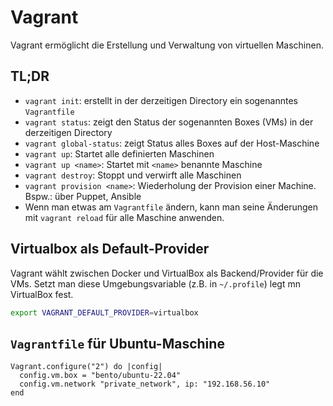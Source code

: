 # Vagrant 

Vagrant ermöglicht die Erstellung und Verwaltung von virtuellen
Maschinen.

## TL;DR

- `vagrant init`: erstellt in der derzeitigen Directory ein
  sogenanntes `Vagrantfile`
- `vagrant status`: zeigt den Status der sogenannten Boxes (VMs) in
  der derzeitigen Directory
- `vagrant global-status`: zeigt Status alles Boxes auf der
  Host-Maschine
- `vagrant up`: Startet alle definierten Maschinen
- `vagrant up <name>`: Startet mit `<name>` benannte Maschine
- `vagrant destroy`: Stoppt und verwirft alle Maschinen
- `vagrant provision <name>`: Wiederholung der Provision einer Machine. Bspw.: über Puppet, Ansible
- Wenn man etwas am `Vagrantfile` ändern, kann man seine Änderungen mit `vagrant reload` für alle Maschine anwenden.

## Virtualbox als Default-Provider 

Vagrant wählt zwischen Docker und VirtualBox als Backend/Provider für
die VMs. Setzt man diese Umgebungsvariable (z.B. in `~/.profile`) legt
mn VirtualBox fest.

``` bash
export VAGRANT_DEFAULT_PROVIDER=virtualbox
```

## `Vagrantfile` für Ubuntu-Maschine 

``` 
Vagrant.configure("2") do |config|
  config.vm.box = "bento/ubuntu-22.04"
  config.vm.network "private_network", ip: "192.168.56.10"
end
```
